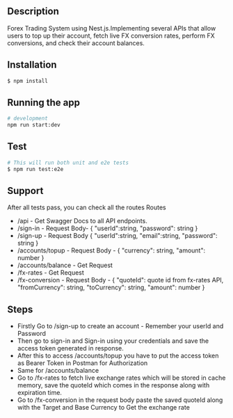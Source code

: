 
## Description

 Forex Trading System using Nest.js.Implementing several APIs that allow users to top up their account, fetch live FX conversion rates, perform FX conversions, and check their account balances.

## Installation

```bash
$ npm install
```

## Running the app

```bash
# development
npm run start:dev
```

## Test

```bash
# This will run both unit and e2e tests
$ npm run test:e2e
```

## Support

After all tests pass, you can check all the routes
Routes
<ul>
 <li>/api - Get Swagger Docs to all API endpoints.</li>
<li>
 /sign-in - Request Body- {
    "userId":string,
    "password": string
}</li>
<li>
 /sign-up - Request Body {
    "userId":string,
    "email":string,
    "password": string
}
</li>
<li>/accounts/topup - Request Body - { "currency": string, "amount": number }</li>
<li>/accounts/balance - Get Request</li>
<li>/fx-rates - Get Request</li>
<li>/fx-conversion - Request Body - { "quoteId": quote id from fx-rates API, "fromCurrency": string,
"toCurrency": string, "amount": number }</li>
</ul>


## Steps
<ul>
<li>Firstly Go to /sign-up to create an account - Remember your userId and Password</li>
 <li>Then go to sign-in and Sign-in using your credentials and save the access token generated in response.</li>
 <li>After this to access /accounts/topup you have to put the access token as Bearer Token in Postman for Authorization</li>
 <li>Same for /accounts/balance</li>
 <li>Go to /fx-rates to fetch live exchange rates which will be stored in cache memory, save the quoteId which comes in the response along with expiration time.</li>
 <li>Go to /fx-conversion in the request body paste the saved quoteId along with the Target and Base Currency to Get the exchange rate</li>
</ul>






